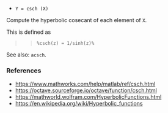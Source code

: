 - `Y = csch (X)`

Compute the hyperbolic cosecant of each element of `X`.

This is defined as

> > `%csch(z) = 1/sinh(z)%`

See also: `acsch`.

### References

- https://www.mathworks.com/help/matlab/ref/csch.html
- https://octave.sourceforge.io/octave/function/csch.html
- https://mathworld.wolfram.com/HyperbolicFunctions.html
- https://en.wikipedia.org/wiki/Hyperbolic_functions
